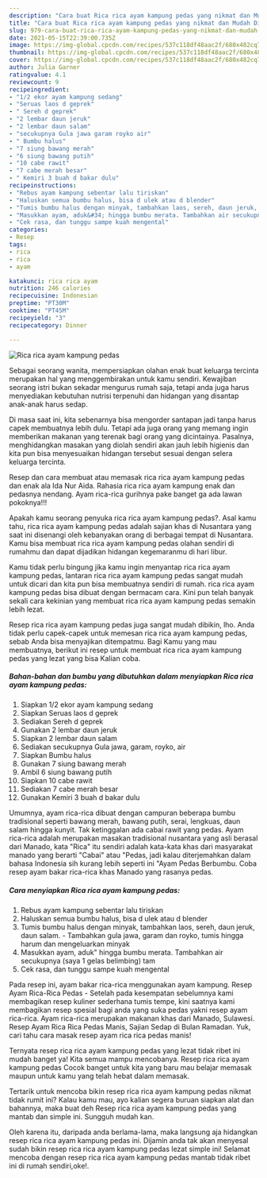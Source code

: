 ```yaml
---
description: "Cara buat Rica rica ayam kampung pedas yang nikmat dan Mudah Dibuat"
title: "Cara buat Rica rica ayam kampung pedas yang nikmat dan Mudah Dibuat"
slug: 979-cara-buat-rica-rica-ayam-kampung-pedas-yang-nikmat-dan-mudah-dibuat
date: 2021-05-15T22:39:00.735Z
image: https://img-global.cpcdn.com/recipes/537c118df48aac2f/680x482cq70/rica-rica-ayam-kampung-pedas-foto-resep-utama.jpg
thumbnail: https://img-global.cpcdn.com/recipes/537c118df48aac2f/680x482cq70/rica-rica-ayam-kampung-pedas-foto-resep-utama.jpg
cover: https://img-global.cpcdn.com/recipes/537c118df48aac2f/680x482cq70/rica-rica-ayam-kampung-pedas-foto-resep-utama.jpg
author: Julia Garner
ratingvalue: 4.1
reviewcount: 9
recipeingredient:
- "1/2 ekor ayam kampung sedang"
- "Seruas laos d geprek"
- " Sereh d geprek"
- "2 lembar daun jeruk"
- "2 lembar daun salam"
- "secukupnya Gula jawa garam royko air"
- " Bumbu halus"
- "7 siung bawang merah"
- "6 siung bawang putih"
- "10 cabe rawit"
- "7 cabe merah besar"
- " Kemiri 3 buah d bakar dulu"
recipeinstructions:
- "Rebus ayam kampung sebentar lalu tiriskan"
- "Haluskan semua bumbu halus, bisa d ulek atau d blender"
- "Tumis bumbu halus dengan minyak, tambahkan laos, sereh, daun jeruk, daun salam. Tambahkan gula jawa, garam dan royko, tumis hingga harum dan mengeluarkan minyak"
- "Masukkan ayam, aduk&#34; hingga bumbu merata. Tambahkan air secukupnya (saya 1 gelas belimbing) tam"
- "Cek rasa, dan tunggu sampe kuah mengental"
categories:
- Resep
tags:
- rica
- rica
- ayam

katakunci: rica rica ayam 
nutrition: 246 calories
recipecuisine: Indonesian
preptime: "PT30M"
cooktime: "PT45M"
recipeyield: "3"
recipecategory: Dinner

---
```



![Rica rica ayam kampung pedas](https://img-global.cpcdn.com/recipes/537c118df48aac2f/680x482cq70/rica-rica-ayam-kampung-pedas-foto-resep-utama.jpg)

Sebagai seorang wanita, mempersiapkan olahan enak buat keluarga tercinta merupakan hal yang menggembirakan untuk kamu sendiri. Kewajiban seorang istri bukan sekadar mengurus rumah saja, tetapi anda juga harus menyediakan kebutuhan nutrisi terpenuhi dan hidangan yang disantap anak-anak harus sedap.

Di masa  saat ini, kita sebenarnya bisa mengorder santapan jadi tanpa harus capek membuatnya lebih dulu. Tetapi ada juga orang yang memang ingin memberikan makanan yang terenak bagi orang yang dicintainya. Pasalnya, menghidangkan masakan yang diolah sendiri akan jauh lebih higienis dan kita pun bisa menyesuaikan hidangan tersebut sesuai dengan selera keluarga tercinta. 

Resep dan cara membuat atau memasak rica rica ayam kampung pedas dan enak ala Ida Nur Aida. Rahasia rica rica ayam kampung enak dan pedasnya nendang. Ayam rica-rica gurihnya pake banget ga ada lawan pokoknya!!!

Apakah kamu seorang penyuka rica rica ayam kampung pedas?. Asal kamu tahu, rica rica ayam kampung pedas adalah sajian khas di Nusantara yang saat ini disenangi oleh kebanyakan orang di berbagai tempat di Nusantara. Kamu bisa membuat rica rica ayam kampung pedas olahan sendiri di rumahmu dan dapat dijadikan hidangan kegemaranmu di hari libur.

Kamu tidak perlu bingung jika kamu ingin menyantap rica rica ayam kampung pedas, lantaran rica rica ayam kampung pedas sangat mudah untuk dicari dan kita pun bisa membuatnya sendiri di rumah. rica rica ayam kampung pedas bisa dibuat dengan bermacam cara. Kini pun telah banyak sekali cara kekinian yang membuat rica rica ayam kampung pedas semakin lebih lezat.

Resep rica rica ayam kampung pedas juga sangat mudah dibikin, lho. Anda tidak perlu capek-capek untuk memesan rica rica ayam kampung pedas, sebab Anda bisa menyajikan ditempatmu. Bagi Kamu yang mau membuatnya, berikut ini resep untuk membuat rica rica ayam kampung pedas yang lezat yang bisa Kalian coba.

<!--inarticleads1-->

##### Bahan-bahan dan bumbu yang dibutuhkan dalam menyiapkan Rica rica ayam kampung pedas:

1. Siapkan 1/2 ekor ayam kampung sedang
1. Siapkan Seruas laos d geprek
1. Sediakan  Sereh d geprek
1. Gunakan 2 lembar daun jeruk
1. Siapkan 2 lembar daun salam
1. Sediakan secukupnya Gula jawa, garam, royko, air
1. Siapkan  Bumbu halus
1. Gunakan 7 siung bawang merah
1. Ambil 6 siung bawang putih
1. Siapkan 10 cabe rawit
1. Sediakan 7 cabe merah besar
1. Gunakan  Kemiri 3 buah d bakar dulu


Umumnya, ayam rica-rica dibuat dengan campuran beberapa bumbu tradisional seperti bawang merah, bawang putih, serai, lengkuas, daun salam hingga kunyit. Tak ketinggalan ada cabai rawit yang pedas. Ayam rica-rica adalah merupakan masakan tradisional nusantara yang asli berasal dari Manado, kata &#34;Rica&#34; itu sendiri adalah kata-kata khas dari masyarakat manado yang berarti &#34;Cabai&#34; atau &#34;Pedas, jadi kalau diterjemahkan dalam bahasa Indonesia sih kurang lebih seperti ini &#34;Ayam Pedas Berbumbu. Coba resep ayam bakar rica-rica khas Manado yang rasanya pedas. 

<!--inarticleads2-->

##### Cara menyiapkan Rica rica ayam kampung pedas:

1. Rebus ayam kampung sebentar lalu tiriskan
1. Haluskan semua bumbu halus, bisa d ulek atau d blender
1. Tumis bumbu halus dengan minyak, tambahkan laos, sereh, daun jeruk, daun salam. - Tambahkan gula jawa, garam dan royko, tumis hingga harum dan mengeluarkan minyak
1. Masukkan ayam, aduk&#34; hingga bumbu merata. Tambahkan air secukupnya (saya 1 gelas belimbing) tam
1. Cek rasa, dan tunggu sampe kuah mengental


Pada resep ini, ayam bakar rica-rica menggunakan ayam kampung. Resep Ayam Rica-Rica Pedas - Setelah pada kesempatan sebelumnya kami membagikan resep kuliner sederhana tumis tempe, kini saatnya kami membagikan resep spesial bagi anda yang suka pedas yakni resep ayam rica-rica. Ayam rica-rica merupakan makanan khas dari Manado, Sulawesi. Resep Ayam Rica Rica Pedas Manis, Sajian Sedap di Bulan Ramadan. Yuk, cari tahu cara masak resep ayam rica rica pedas manis! 

Ternyata resep rica rica ayam kampung pedas yang lezat tidak ribet ini mudah banget ya! Kita semua mampu mencobanya. Resep rica rica ayam kampung pedas Cocok banget untuk kita yang baru mau belajar memasak maupun untuk kamu yang telah hebat dalam memasak.

Tertarik untuk mencoba bikin resep rica rica ayam kampung pedas nikmat tidak rumit ini? Kalau kamu mau, ayo kalian segera buruan siapkan alat dan bahannya, maka buat deh Resep rica rica ayam kampung pedas yang mantab dan simple ini. Sungguh mudah kan. 

Oleh karena itu, daripada anda berlama-lama, maka langsung aja hidangkan resep rica rica ayam kampung pedas ini. Dijamin anda tak akan menyesal sudah bikin resep rica rica ayam kampung pedas lezat simple ini! Selamat mencoba dengan resep rica rica ayam kampung pedas mantab tidak ribet ini di rumah sendiri,oke!.

